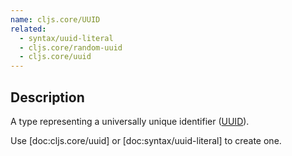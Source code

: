 ```yaml
---
name: cljs.core/UUID
related:
  - syntax/uuid-literal
  - cljs.core/random-uuid
  - cljs.core/uuid
---
```


## Description

A type representing a universally unique identifier ([UUID]).

Use [doc:cljs.core/uuid] or [doc:syntax/uuid-literal] to create one.

[UUID]:https://en.wikipedia.org/wiki/Universally_unique_identifier
